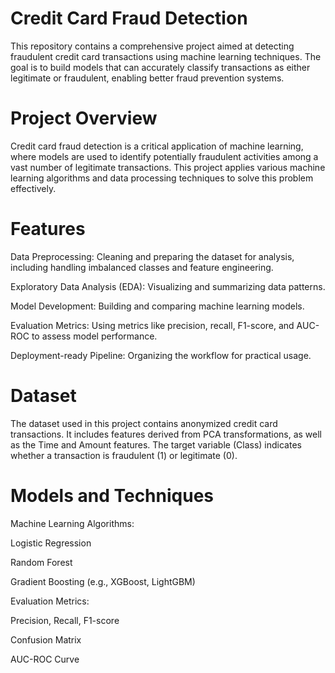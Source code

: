 # Credit Card Fraud Detection

This repository contains a comprehensive project aimed at detecting fraudulent credit card transactions using machine learning techniques. The goal is to build models that can accurately classify transactions as either legitimate or fraudulent, enabling better fraud prevention systems.

# Project Overview

Credit card fraud detection is a critical application of machine learning, where models are used to identify potentially fraudulent activities among a vast number of legitimate transactions. This project applies various machine learning algorithms and data processing techniques to solve this problem effectively.

# Features

Data Preprocessing: Cleaning and preparing the dataset for analysis, including handling imbalanced classes and feature engineering.

Exploratory Data Analysis (EDA): Visualizing and summarizing data patterns.

Model Development: Building and comparing machine learning models.

Evaluation Metrics: Using metrics like precision, recall, F1-score, and AUC-ROC to assess model performance.

Deployment-ready Pipeline: Organizing the workflow for practical usage.

# Dataset

The dataset used in this project contains anonymized credit card transactions. It includes features derived from PCA transformations, as well as the Time and Amount features. The target variable (Class) indicates whether a transaction is fraudulent (1) or legitimate (0).

# Models and Techniques

Machine Learning Algorithms:

Logistic Regression

Random Forest

Gradient Boosting (e.g., XGBoost, LightGBM)

Evaluation Metrics:

Precision, Recall, F1-score

Confusion Matrix

AUC-ROC Curve
